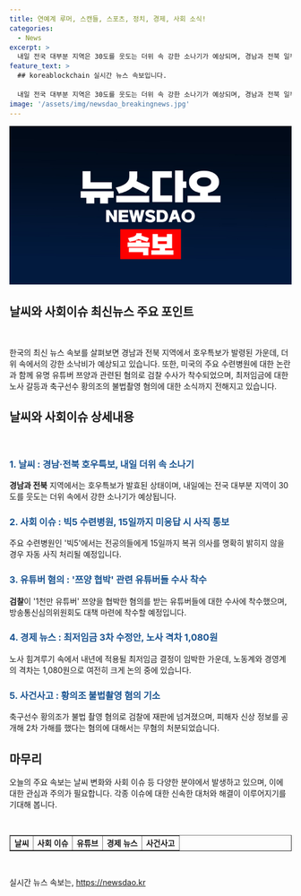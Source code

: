 ```yaml
---
title: 연예계 루머, 스캔들, 스포츠, 정치, 경제, 사회 소식!
categories:
  - News
excerpt: >
  내일 전국 대부분 지역은 30도를 웃도는 더위 속 강한 소나기가 예상되며, 경남과 전북 일부 지역은 호우특보가 발효 중입니다. 주요 수련병원들이 15일까지 전공의들에게 복귀 의사를 요구하고, 미응답 시 자동 사직 처리될 예정입니다. 쯔양의 전 남자친구로부터 폭행과 협박을 받았다고 고백한 유튜버를 검찰이 수사에 착수했으며, 최저임금 3차 수정안의 노사 간 격차는 1,080원으로 여전히 큰 논란이 있습니다. 또한 축구선수 황의조는 불법 촬영 혐의로 기소되었지만, 2차 가해에 대해서는 무혐의 처분되었습니다.
feature_text: >
  ## koreablockchain 실시간 뉴스 속보입니다.

  내일 전국 대부분 지역은 30도를 웃도는 더위 속 강한 소나기가 예상되며, 경남과 전북 일부 지역은 호우특보가 발효 중입니다. 주요 수련병원들이 15일까지 전공의들에게 복귀 의사를 요구하고, 미응답 시 자동 사직 처리될 예정입니다. 쯔양의 전 남자친구로부터 폭행과 협박을 받았다고 고백한 유튜버를 검찰이 수사에 착수했으며, 최저임금 3차 수정안의 노사 간 격차는 1,080원으로 여전히 큰 논란이 있습니다. 또한 축구선수 황의조는 불법 촬영 혐의로 기소되었지만, 2차 가해에 대해서는 무혐의 처분되었습니다.
image: '/assets/img/newsdao_breakingnews.jpg'
---
```


<p><img src="/assets/img/newsdao_breakingnews.jpg" alt="koreablockchain 속보" /></p>

<h2 data-ke-size="size26">날씨와 사회이슈 최신뉴스 주요 포인트</h2>

<p data-ke-size="size16">&nbsp;</p>

<p>한국의 최신 뉴스 속보를 살펴보면 경남과 전북 지역에서 호우특보가 발령된 가운데, 더위 속에서의 강한 소낙비가 예상되고 있습니다. 또한, 미국의 주요 수련병원에 대한 논란과 함께 유명 유튜버 쯔양과 관련된 혐의로 검찰 수사가 착수되었으며, 최저임금에 대한 노사 갈등과 축구선수 황의조의 불법촬영 혐의에 대한 소식까지 전해지고 있습니다.</p></p>

<h2 data-ke-size="size26">날씨와 사회이슈 상세내용</h2>

<p data-ke-size="size16">&nbsp;</p>

<h3><b><span style="color: #1a5490;">1. 날씨 : 경남·전북 호우특보, 내일 더위 속 소나기</span></b></h3>

<p><b>경남과 전북</b> 지역에서는 호우특보가 발효된 상태이며, 내일에는 전국 대부분 지역이 30도를 웃도는 더위 속에서 강한 소나기가 예상됩니다.</p>

<h3><b><span style="color: #1a5490;">2. 사회 이슈 : 빅5 수련병원, 15일까지 미응답 시 사직 통보</span></b></h3>

<p>주요 수련병원인 '빅5'에서는 전공의들에게 15일까지 복귀 의사를 명확히 밝히지 않을 경우 자동 사직 처리될 예정입니다.</p>

<h3><b><span style="color: #1a5490;">3. 유튜버 혐의 : '쯔양 협박' 관련 유튜버들 수사 착수</span></b></h3>

<p><b>검찰</b>이 '1천만 유튜버' 쯔양을 협박한 혐의를 받는 유튜버들에 대한 수사에 착수했으며, 방송통신심의위원회도 대책 마련에 착수할 예정입니다.</p>

<h3><b><span style="color: #1a5490;">4. 경제 뉴스 : 최저임금 3차 수정안, 노사 격차 1,080원</span></b></h3>

<p>노사 힘겨루기 속에서 내년에 적용될 최저임금 결정이 임박한 가운데, 노동계와 경영계의 격차는 1,080원으로 여전히 크게 논의 중에 있습니다.</p>

<h3><b><span style="color: #1a5490;">5. 사건사고 : 황의조 불법촬영 혐의 기소</span></b></h3>

<p>축구선수 황의조가 불법 촬영 혐의로 검찰에 재판에 넘겨졌으며, 피해자 신상 정보를 공개해 2차 가해를 했다는 혐의에 대해서는 무혐의 처분되었습니다.</p>

<h2 data-ke-size="size26">마무리</h2>

<p>오늘의 주요 속보는 날씨 변화와 사회 이슈 등 다양한 분야에서 발생하고 있으며, 이에 대한 관심과 주의가 필요합니다. 각종 이슈에 대한 신속한 대처와 해결이 이루어지기를 기대해 봅니다.</p>

<p data-ke-size="size16">&nbsp;</p>

<table border="1" cellspacing="0" cellpadding="7" width="100%">
<tbody>
<tr>
<td style="text-align: center; height: 17px;"><b>날씨</b></td>
<td style="text-align: center; height: 17px;"><b>사회 이슈</b></td>
<td style="text-align: center; height: 17px;"><b>유튜브</b></td>
<td style="text-align: center; height: 17px;"><b>경제 뉴스</b></td>
<td style="text-align: center; height: 17px;"><b>사건사고</b></td>
</tr>
</tbody>
</table>

<p data-ke-size="size16">&nbsp;</p>
실시간 뉴스 속보는, <a href="https://newsdao.kr" rel="dofollow">https://newsdao.kr</a>


